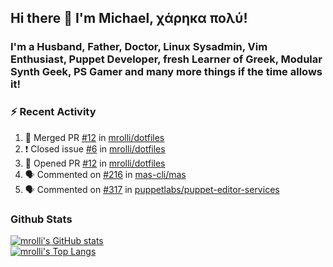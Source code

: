 ## Hi there 👋 I'm Michael, χάρηκα πολύ!

<!--
**mrolli/mrolli** is a ✨ _special_ ✨ repository because its `README.md` (this file) appears on your GitHub profile.

Here are some ideas to get you started:

- 🔭 I’m currently working on ...
- 🌱 I’m currently learning ...
- 👯 I’m looking to collaborate on ...
- 🤔 I’m looking for help with ...
- 💬 Ask me about ...
- 📫 How to reach me: ...
- 😄 Pronouns: ...
- ⚡ Fun fact: ...
-->

### I'm a Husband, Father, Doctor, Linux Sysadmin, Vim Enthusiast, Puppet Developer, fresh Learner of Greek, Modular Synth Geek, PS Gamer and many more things if the time allows it!

### :zap: Recent Activity

<!--START_SECTION:activity-->
1. 🎉 Merged PR [#12](https://github.com/mrolli/dotfiles/pull/12) in [mrolli/dotfiles](https://github.com/mrolli/dotfiles)
2. ❗️ Closed issue [#6](https://github.com/mrolli/dotfiles/issues/6) in [mrolli/dotfiles](https://github.com/mrolli/dotfiles)
3. 💪 Opened PR [#12](https://github.com/mrolli/dotfiles/pull/12) in [mrolli/dotfiles](https://github.com/mrolli/dotfiles)
4. 🗣 Commented on [#216](https://github.com/mas-cli/mas/issues/216) in [mas-cli/mas](https://github.com/mas-cli/mas)
5. 🗣 Commented on [#317](https://github.com/puppetlabs/puppet-editor-services/issues/317) in [puppetlabs/puppet-editor-services](https://github.com/puppetlabs/puppet-editor-services)
<!--END_SECTION:activity-->

### Github Stats
[![mrolli's GitHub stats](https://github-readme-stats.vercel.app/api?username=mrolli&count_private=true&show_icons=true&theme=onedark)](https://github.com/anuraghazra/github-readme-stats)  
[![mrolli's Top Langs](https://github-readme-stats.vercel.app/api/top-langs/?username=mrolli&count_private=true&theme=onedark&hide=c%2B%2B,c,html,cmake,makefile&layout=compact)](https://github.com/anuraghazra/github-readme-stats)
